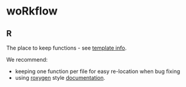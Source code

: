 # woRkflow

## R

The place to keep functions - see [template info](../template.md).

We recommend:

 * keeping one function per file for easy re-location when bug fixing
 * using [roxygen](https://roxygen2.r-lib.org/) style [documentation](https://style.tidyverse.org/documentation.html).